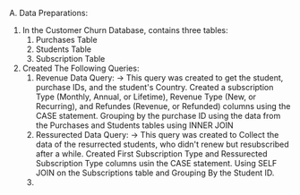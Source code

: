 A. Data Preparations:
  1. In the Customer Churn Database, contains three tables:
      1. Purchases Table
      2. Students Table
      3. Subscription Table
  2. Created The Following Queries:
      1. Revenue Data Query:
          -> This query was created to get the student, purchase IDs, and the student's Country. Created a subscription Type (Monthly, Annual, or Lifetime), Revenue Type (New, or Recurring), and Refundes (Revenue,                 or Refunded) columns  using the CASE statement. Grouping by the purchase ID using the data from the Purchases and Students tables using INNER JOIN
      2. Ressurected Data Query:
          -> This query was created to Collect the data of the resurrected students, who didn't renew but resubscribed after a while. Created First Subscription Type and Ressurected Subscription Type columns usin                  the CASE statement. Using SELF JOIN on the Subscriptions table and Grouping By the Student ID.
      3. 
